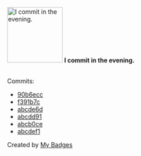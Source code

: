 <img src="https://github.com/my-badges/my-badges/blob/master/src/all-badges/time-of-commit/evening-commits.png?raw=true" alt="I commit in the evening." title="I commit in the evening." width="128">
<strong>I commit in the evening.</strong>
<br><br>

Commits:

- <a href="https://github.com/antonmedv/fx/commit/90b6ecc60c897a5955000f949d8f42151eef56b6">90b6ecc</a>
- <a href="https://github.com/antonmedv/antonmedv/commit/f391b7c5a698006cd30cc4b579baf2d92c870d5e">f391b7c</a>
- <a href="https://github.com/antonmedv/antonmedv/commit/abcde6dce9d5ec12e12352bc17ba57ae83324e3c">abcde6d</a>
- <a href="https://github.com/antonmedv/antonmedv/commit/abcdd91f164bd89ec5b0a60d75b2bb8ef7deeefe">abcdd91</a>
- <a href="https://github.com/antonmedv/antonmedv/commit/abcb0ce1367df7a5d00b6fe2ab19a8300f26f40b">abcb0ce</a>
- <a href="https://github.com/antonmedv/countdown/commit/abcdef12ff8b30c6a4e1b8943540bb00e15fd442">abcdef1</a>


Created by <a href="https://github.com/my-badges/my-badges">My Badges</a>